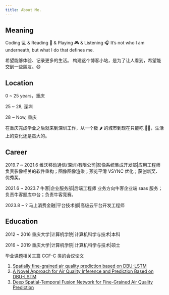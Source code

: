 ```yaml
---
title: About Me.
---
```


## Meaning
Coding 💻 & Reading 📖 & Playing 🎮 & Listening 🎧
It’s not who I am underneath, but what I do that defines me.

希望能够体验、记录更多的生活。
构建这个博客小站，是为了让人看到，希望能交到一些朋友。😄

## Location
0 ~ 25 years，重庆

25 ~ 28, 深圳

28 ~ Now, 重庆

在重庆完成学业之后就来到深圳工作，从一个极 🌶 的城市到现在只能吃 🥥🐔，生活上的变化还是蛮大的。

## Career
2019.7 ~ 2021.6 维沃移动通信(深圳)有限公司|影像系统集成开发部|应用工程师 
负责影像相关的软件重构；图像图像渲染；预览平滑 VSYNC 优化；获创新奖、优秀奖。

2021.6 ~ 2023.7 牛客|企业服务部|后端工程师
业务方向牛客企业端 saas 服务；负责牛客题库中台；负责牛客竞赛。

2023.8 ~ ? 马上消费金融|平台技术部|高级云平台开发工程师

## Education
2012 ~ 2016 重庆大学|计算机学院|计算机科学与技术|本科

2016 ~ 2019 重庆大学|计算机学院|计算机科学与技术|硕士

毕业课题相关三篇 CCF-C 类的会议论文
1. [Spatially fine-grained air quality prediction based on DBU-LSTM](https://www.researchgate.net/publication/332957036_Spatially_fine-grained_air_quality_prediction_based_on_DBU-LSTM)
2. [A Novel Approach for Air Quality Inference and Prediction Based on DBU-LSTM](https://www.researchgate.net/publication/334665400_A_Novel_Approach_for_Air_Quality_Inference_and_Prediction_Based_on_DBU-LSTM)
3. [Deep Spatial-Temporal Fusion Network for Fine-Grained Air Quality Prediction](https://www.researchgate.net/publication/340550726_Deep_Spatial-Temporal_Fusion_Network_for_Fine-Grained_Air_Quality_Prediction)

